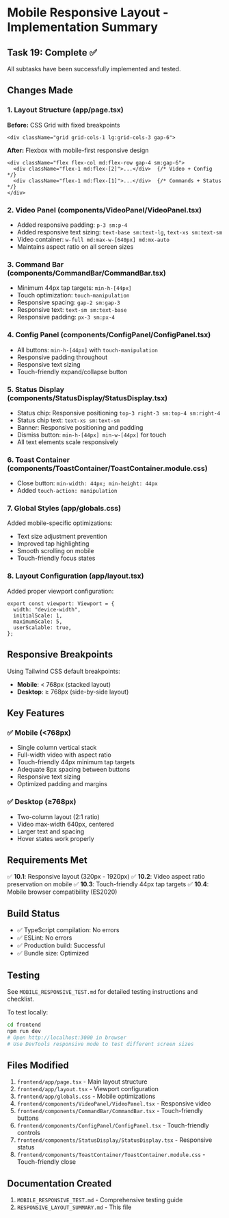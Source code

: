 # Mobile Responsive Layout - Implementation Summary

## Task 19: Complete ✅

All subtasks have been successfully implemented and tested.

## Changes Made

### 1. Layout Structure (app/page.tsx)
**Before:** CSS Grid with fixed breakpoints
```tsx
<div className="grid grid-cols-1 lg:grid-cols-3 gap-6">
```

**After:** Flexbox with mobile-first responsive design
```tsx
<div className="flex flex-col md:flex-row gap-4 sm:gap-6">
  <div className="flex-1 md:flex-[2]">...</div>  {/* Video + Config */}
  <div className="flex-1 md:flex-[1]">...</div>  {/* Commands + Status */}
</div>
```

### 2. Video Panel (components/VideoPanel/VideoPanel.tsx)
- Added responsive padding: `p-3 sm:p-4`
- Added responsive text sizing: `text-base sm:text-lg`, `text-xs sm:text-sm`
- Video container: `w-full md:max-w-[640px] md:mx-auto`
- Maintains aspect ratio on all screen sizes

### 3. Command Bar (components/CommandBar/CommandBar.tsx)
- Minimum 44px tap targets: `min-h-[44px]`
- Touch optimization: `touch-manipulation`
- Responsive spacing: `gap-2 sm:gap-3`
- Responsive text: `text-sm sm:text-base`
- Responsive padding: `px-3 sm:px-4`

### 4. Config Panel (components/ConfigPanel/ConfigPanel.tsx)
- All buttons: `min-h-[44px]` with `touch-manipulation`
- Responsive padding throughout
- Responsive text sizing
- Touch-friendly expand/collapse button

### 5. Status Display (components/StatusDisplay/StatusDisplay.tsx)
- Status chip: Responsive positioning `top-3 right-3 sm:top-4 sm:right-4`
- Status chip text: `text-xs sm:text-sm`
- Banner: Responsive positioning and padding
- Dismiss button: `min-h-[44px] min-w-[44px]` for touch
- All text elements scale responsively

### 6. Toast Container (components/ToastContainer/ToastContainer.module.css)
- Close button: `min-width: 44px; min-height: 44px`
- Added `touch-action: manipulation`

### 7. Global Styles (app/globals.css)
Added mobile-specific optimizations:
- Text size adjustment prevention
- Improved tap highlighting
- Smooth scrolling on mobile
- Touch-friendly focus states

### 8. Layout Configuration (app/layout.tsx)
Added proper viewport configuration:
```tsx
export const viewport: Viewport = {
  width: "device-width",
  initialScale: 1,
  maximumScale: 5,
  userScalable: true,
};
```

## Responsive Breakpoints

Using Tailwind CSS default breakpoints:
- **Mobile**: < 768px (stacked layout)
- **Desktop**: ≥ 768px (side-by-side layout)

## Key Features

### ✅ Mobile (<768px)
- Single column vertical stack
- Full-width video with aspect ratio
- Touch-friendly 44px minimum tap targets
- Adequate 8px spacing between buttons
- Responsive text sizing
- Optimized padding and margins

### ✅ Desktop (≥768px)
- Two-column layout (2:1 ratio)
- Video max-width 640px, centered
- Larger text and spacing
- Hover states work properly

## Requirements Met

✅ **10.1**: Responsive layout (320px - 1920px)
✅ **10.2**: Video aspect ratio preservation on mobile
✅ **10.3**: Touch-friendly 44px tap targets
✅ **10.4**: Mobile browser compatibility (ES2020)

## Build Status

- ✅ TypeScript compilation: No errors
- ✅ ESLint: No errors
- ✅ Production build: Successful
- ✅ Bundle size: Optimized

## Testing

See `MOBILE_RESPONSIVE_TEST.md` for detailed testing instructions and checklist.

To test locally:
```bash
cd frontend
npm run dev
# Open http://localhost:3000 in browser
# Use DevTools responsive mode to test different screen sizes
```

## Files Modified

1. `frontend/app/page.tsx` - Main layout structure
2. `frontend/app/layout.tsx` - Viewport configuration
3. `frontend/app/globals.css` - Mobile optimizations
4. `frontend/components/VideoPanel/VideoPanel.tsx` - Responsive video
5. `frontend/components/CommandBar/CommandBar.tsx` - Touch-friendly buttons
6. `frontend/components/ConfigPanel/ConfigPanel.tsx` - Touch-friendly controls
7. `frontend/components/StatusDisplay/StatusDisplay.tsx` - Responsive status
8. `frontend/components/ToastContainer/ToastContainer.module.css` - Touch-friendly close

## Documentation Created

1. `MOBILE_RESPONSIVE_TEST.md` - Comprehensive testing guide
2. `RESPONSIVE_LAYOUT_SUMMARY.md` - This file
